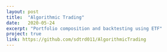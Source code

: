 ```yaml
---
layout: post
title:  "Algorithmic Trading"
date:   2020-05-24
excerpt: "Portfolio composition and backtesting using ETF"
project: true
link: https://github.com/sdtrd011/AlgorithmicTrading
---
```

